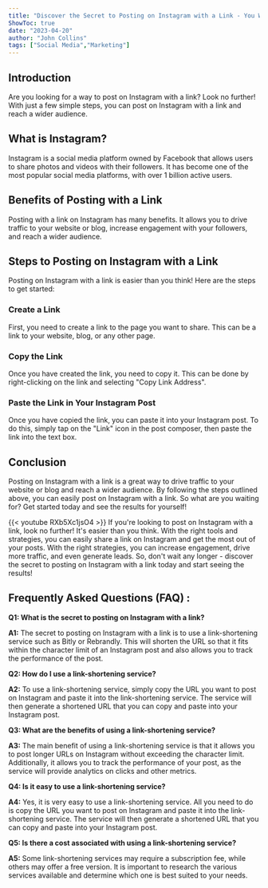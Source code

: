 ```yaml
---
title: "Discover the Secret to Posting on Instagram with a Link - You Won't Believe How Easy It Is!"
ShowToc: true 
date: "2023-04-20"
author: "John Collins" 
tags: ["Social Media","Marketing"]
---
```

## Introduction

Are you looking for a way to post on Instagram with a link? Look no further! With just a few simple steps, you can post on Instagram with a link and reach a wider audience.

## What is Instagram?

Instagram is a social media platform owned by Facebook that allows users to share photos and videos with their followers. It has become one of the most popular social media platforms, with over 1 billion active users.

## Benefits of Posting with a Link

Posting with a link on Instagram has many benefits. It allows you to drive traffic to your website or blog, increase engagement with your followers, and reach a wider audience.

## Steps to Posting on Instagram with a Link

Posting on Instagram with a link is easier than you think! Here are the steps to get started:

### Create a Link

First, you need to create a link to the page you want to share. This can be a link to your website, blog, or any other page.

### Copy the Link

Once you have created the link, you need to copy it. This can be done by right-clicking on the link and selecting "Copy Link Address".

### Paste the Link in Your Instagram Post

Once you have copied the link, you can paste it into your Instagram post. To do this, simply tap on the "Link" icon in the post composer, then paste the link into the text box.

## Conclusion

Posting on Instagram with a link is a great way to drive traffic to your website or blog and reach a wider audience. By following the steps outlined above, you can easily post on Instagram with a link. So what are you waiting for? Get started today and see the results for yourself!

{{< youtube RXb5Xc1jsO4 >}} 
If you're looking to post on Instagram with a link, look no further! It's easier than you think. With the right tools and strategies, you can easily share a link on Instagram and get the most out of your posts. With the right strategies, you can increase engagement, drive more traffic, and even generate leads. So, don't wait any longer - discover the secret to posting on Instagram with a link today and start seeing the results!

## Frequently Asked Questions (FAQ) :
**Q1: What is the secret to posting on Instagram with a link?**

**A1:** The secret to posting on Instagram with a link is to use a link-shortening service such as Bitly or Rebrandly. This will shorten the URL so that it fits within the character limit of an Instagram post and also allows you to track the performance of the post.

**Q2: How do I use a link-shortening service?**

**A2:** To use a link-shortening service, simply copy the URL you want to post on Instagram and paste it into the link-shortening service. The service will then generate a shortened URL that you can copy and paste into your Instagram post.

**Q3: What are the benefits of using a link-shortening service?**

**A3:** The main benefit of using a link-shortening service is that it allows you to post longer URLs on Instagram without exceeding the character limit. Additionally, it allows you to track the performance of your post, as the service will provide analytics on clicks and other metrics.

**Q4: Is it easy to use a link-shortening service?**

**A4:** Yes, it is very easy to use a link-shortening service. All you need to do is copy the URL you want to post on Instagram and paste it into the link-shortening service. The service will then generate a shortened URL that you can copy and paste into your Instagram post.

**Q5: Is there a cost associated with using a link-shortening service?**

**A5:** Some link-shortening services may require a subscription fee, while others may offer a free version. It is important to research the various services available and determine which one is best suited to your needs.




